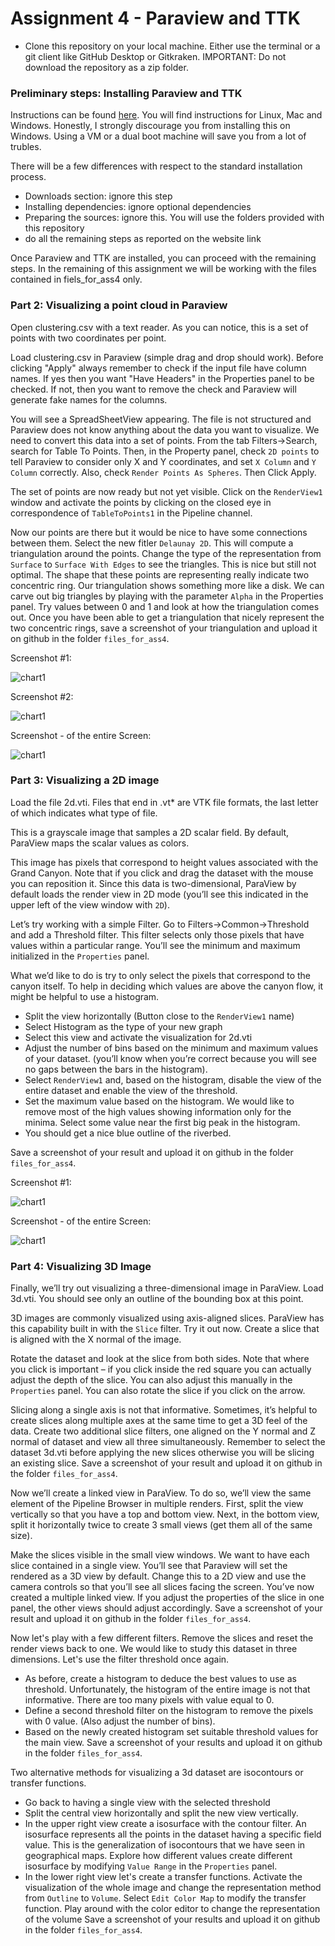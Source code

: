 # Assignment 4 - Paraview and TTK

* Clone this repository on your local machine. Either use the terminal or a git client like GitHub Desktop or Gitkraken. IMPORTANT: Do not download the repository as a zip folder.


### Preliminary steps: Installing Paraview and TTK

Instructions can be found [here](https://topology-tool-kit.github.io/installation.html).
You will find instructions for Linux, Mac and Windows.
Honestly, I strongly discourage you from installing this on Windows. Using a VM or a dual boot machine will save you from a lot of trubles.

There will be a few differences with respect to the standard installation process.
- Downloads section: ignore this step
- Installing dependencies: ignore optional dependencies
- Preparing the sources: ignore this. You will use the folders provided with this repository
- do all the remaining steps as reported on the website link

Once Paraview and TTK are installed, you can proceed with the remaining steps.
In the remaining of this assignment we will be working with the files contained in fiels_for_ass4 only.


### Part 2: Visualizing a point cloud in Paraview

Open clustering.csv with a text reader. As you can notice, this is a set of points with two coordinates per point.

Load clustering.csv in Paraview (simple drag and drop should work).
Before clicking "Apply" always remember to check if the input file have column names. If yes then you want "Have Headers" in the Properties panel to be checked. If not, then you want to remove the check and Paraview will generate fake names for the columns.

You will see a SpreadSheetView appearing. The file is not structured and Paraview does not know anything about the data you want to visualize. We need to convert this data into a set of points. From the tab Filters->Search, search for Table To Points. Then, in the Property panel, check `2D points` to tell Paraview to consider only X and Y coordinates, and set `X Column` and `Y Column` correctly. Also, check `Render Points As Spheres`. Then Click Apply.

The set of points are now ready but not yet visible. Click on the `RenderView1` window and activate the points by clicking on the closed eye in correspondence of `TableToPoints1` in the Pipeline channel.

Now our points are there but it would be nice to have some connections between them. Select the new fitler `Delaunay 2D`. This will compute a triangulation around the points. Change the type of the representation from `Surface` to `Surface With Edges` to see the triangles. This is nice but still not optimal. The shape that these points are representing really indicate two concentric ring. Our triangulation shows something more like a disk. We can carve out big triangles by playing with the parameter `Alpha` in the Properties panel. Try values between 0 and 1 and look at how the triangulation comes out. Once you have been able to get a triangulation that nicely represent the two concentric rings, save a screenshot of your triangulation and upload it on github in the folder `files_for_ass4`.

Screenshot #1:


![chart1](/files_for_ass4/ANS1/ans1.png)



Screenshot #2:

![chart1](/files_for_ass4/ANS1/ans1a.png)


Screenshot - of the entire Screen: 


![chart1](/files_for_ass4/ANS1/ans1b.png)




### Part 3: Visualizing a 2D image

Load the file 2d.vti.
Files that end in .vt* are VTK file formats, the last letter of which indicates what type of file.

This is a grayscale image that samples a 2D scalar field. By default, ParaView maps the scalar values as colors.

This image has pixels that correspond to height values associated with the Grand Canyon. Note that if you click and drag the dataset with the mouse you can reposition it. Since this data is two-dimensional, ParaView by default loads the render view in 2D mode (you’ll see this indicated in the upper left of the view window with `2D`).

Let’s try working with a simple Filter. Go to Filters->Common->Threshold and add a Threshold filter. This filter selects only those pixels that have values within a particular range. You’ll see the minimum and maximum initialized in the `Properties` panel.

What we’d like to do is try to only select the pixels that correspond to the canyon itself. To help in deciding which values are above the canyon flow, it might be helpful to use a histogram.

* Split the view horizontally (Button close to the `RenderView1` name)
* Select Histogram as the type of your new graph
* Select this view and activate the visualization for 2d.vti
* Adjust the number of bins based on the minimum and maximum values of your dataset. (you’ll know when you’re correct because you will see no gaps between the bars in the histogram).
* Select `RenderView1` and, based on the histogram, disable the view of the entire dataset and enable the view of the threshold.
* Set the maximum value based on the histogram. We would like to remove most of the high values showing information only for the minima. Select some value near the first big peak in the histogram.
* You should get a nice blue outline of the riverbed.

Save a screenshot of your result and upload it on github in the folder `files_for_ass4`.


Screenshot #1:


![chart1](/files_for_ass4/ANS2/ans2.png)



Screenshot - of the entire Screen: 


![chart1](/files_for_ass4/ANS2/ans2a.png)







### Part 4: Visualizing 3D Image

Finally, we’ll try out visualizing a three-dimensional image in ParaView. Load 3d.vti. You should see only an outline of the bounding box at this point.

3D images are commonly visualized using axis-aligned slices. ParaView has this capability built in with the `Slice` filter. Try it out now. Create a slice that is aligned with the X normal of the image.

Rotate the dataset and look at the slice from both sides. Note that where you click is important – if you click inside the red square you can actually adjust the depth of the slice. You can also adjust this manually in the `Properties` panel. You can also rotate the slice if you click on the arrow.

Slicing along a single axis is not that informative. Sometimes, it’s helpful to create slices along multiple axes at the same time to get a 3D feel of the data. Create two additional slice filters, one aligned on the Y normal and Z normal of dataset and view all three simultaneously. Remember to select the dataset 3d.vti before applying the new slices otherwise you will be slicing an existing slice. Save a screenshot of your result and upload it on github in the folder `files_for_ass4`.

Now we’ll create a linked view in ParaView. To do so, we’ll view the same element of the Pipeline Browser in multiple renders. First, split the view vertically so that you have a top and bottom view. Next, in the bottom view, split it horizontally twice to create 3 small views (get them all of the same size).

Make the slices visible in the small view windows. We want to have each slice contained in a single view. You’ll see that Paraview will set the rendered as a 3D view by default. Change this to a 2D view and use the camera controls so that you’ll see all slices facing the screen. You’ve now created a multiple linked view. If you adjust the properties of the slice in one panel, the other views should adjust accordingly.
Save a screenshot of your result and upload it on github in the folder `files_for_ass4`.


Now let's play with a few different filters. Remove the slices and reset the render views back to one. We would like to study this dataset in three dimensions. Let's use the filter threshold once again.

* As before, create a histogram to deduce the best values to use as threshold. Unfortunately, the histogram of the entire image is not that informative. There are too many pixels with value equal to 0.
* Define a second threshold filter on the histogram to remove the pixels with 0 value. (Also adjust the number of bins).
* Based on the newly created histogram set suitable threshold values for the main view.
Save a screenshot of your results and upload it on github in the folder `files_for_ass4`.

Two alternative methods for visualizing a 3d dataset are isocontours or transfer functions.

* Go back to having a single view with the selected threshold
* Split the central view horizontally and split the new view vertically.
* In the upper right view create a isosurface with the contour filter. An isosurface represents all the points in the dataset having a specific field value. This is the generalization of isocontours that we have seen in geographical maps. Explore how different values create different isosurface by modifying `Value Range` in the `Properties` panel.
* In the lower right view let's create a transfer functions. Activate the visualization of the whole image and change the representation method from `Outline` to `Volume`. Select `Edit Color Map` to modify the transfer function. Play around with the color editor to change the representation of the volume
Save a screenshot of your results and upload it on github in the folder `files_for_ass4`.
